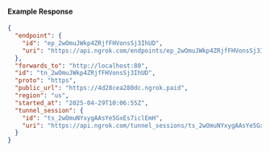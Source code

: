 <!-- Code generated for API Clients. DO NOT EDIT. -->

#### Example Response

```json
{
  "endpoint": {
    "id": "ep_2wOmuJWkp4ZRjfFHVonsSj3IhUD",
    "uri": "https://api.ngrok.com/endpoints/ep_2wOmuJWkp4ZRjfFHVonsSj3IhUD"
  },
  "forwards_to": "http://localhost:80",
  "id": "tn_2wOmuJWkp4ZRjfFHVonsSj3IhUD",
  "proto": "https",
  "public_url": "https://4d28cea280dc.ngrok.paid",
  "region": "us",
  "started_at": "2025-04-29T10:06:55Z",
  "tunnel_session": {
    "id": "ts_2wOmuNYxygAAsYe5GxEs7iclEmH",
    "uri": "https://api.ngrok.com/tunnel_sessions/ts_2wOmuNYxygAAsYe5GxEs7iclEmH"
  }
}
```
